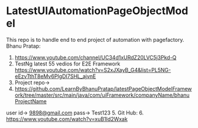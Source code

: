 # LatestUIAutomationPageObjectModel
This repo is to handle end to end project of automation with pagefactory.
Bhanu Pratap:

1.	https://www.youtube.com/channel/UC34d1xURdZ20LVC5j3Pkd-Q
2.	TestNg latest 55 vedios for E2E Framework
https://www.youtube.com/watch?v=S2xJXayB_G4&list=PL5NG-eEzvTthT8eMv6PIgDI7SHL_ajvnE
3.	Project repo->
4.	https://github.com/LearnByBhanuPratap/latestPageObjectModelFramework/tree/master/src/main/java/com/uiFramework/companyName/bhanuProjectName

user id-> 9898@gmail.com
pass-> Test123
5.	Git Hub:
6.	https://www.youtube.com/watch?v=xuB1Id2Wxak
